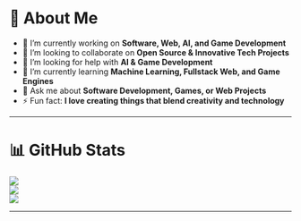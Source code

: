 # 💫 About Me
- 🔭 I’m currently working on **Software, Web, AI, and Game Development**  
- 👯 I’m looking to collaborate on **Open Source & Innovative Tech Projects**  
- 🤝 I’m looking for help with **AI & Game Development**  
- 🌱 I’m currently learning **Machine Learning, Fullstack Web, and Game Engines**  
- 💬 Ask me about **Software Development, Games, or Web Projects**  
- ⚡ Fun fact: **I love creating things that blend creativity and technology**  

---

# 📊 GitHub Stats
![](https://github-readme-stats.vercel.app/api?username=WumXPro&theme=tokyonight&hide_border=false&include_all_commits=true&count_private=true)<br/>
![](https://nirzak-streak-stats.vercel.app/?user=WumXPro&theme=tokyonight&hide_border=false)<br/>
![](https://github-readme-stats.vercel.app/api/top-langs/?username=WumXPro&theme=tokyonight&hide_border=false&include_all_commits=true&count_private=true&layout=compact)

---

<!-- Proudly created with GPRM ( https://gprm.itsvg.in ) -->
